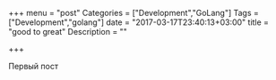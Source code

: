 +++
menu = "post"
Categories = ["Development","GoLang"]
Tags = ["Development","golang"]
date = "2017-03-17T23:40:13+03:00"
title = "good to great"
Description = ""

+++

Первый пост